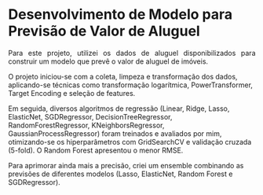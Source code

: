 # Desenvolvimento de Modelo para Previsão de Valor de Aluguel

<p align="justify">
Para este projeto, utilizei os dados de aluguel disponibilizados para construir um modelo que prevê o valor de aluguel de imóveis.

O projeto iniciou-se com a coleta, limpeza e transformação dos dados, aplicando-se técnicas como transformação logarítmica, PowerTransformer, Target Encoding e seleção de features.

Em seguida, diversos algoritmos de regressão (Linear, Ridge, Lasso, ElasticNet, SGDRegressor, DecisionTreeRegressor, RandomForestRegressor, KNeighborsRegressor, GaussianProcessRegressor) foram treinados e avaliados por mim, otimizando-se os hiperparâmetros com GridSearchCV e validação cruzada (5-fold). O Random Forest apresentou o menor RMSE.

Para aprimorar ainda mais a precisão, criei um ensemble combinando as previsões de diferentes modelos (Lasso, ElasticNet, Random Forest e SGDRegressor).
</p>
